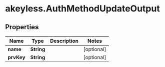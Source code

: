 # akeyless.AuthMethodUpdateOutput

## Properties

Name | Type | Description | Notes
------------ | ------------- | ------------- | -------------
**name** | **String** |  | [optional] 
**prvKey** | **String** |  | [optional] 



